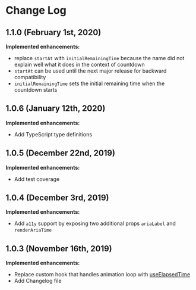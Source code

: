 # Change Log

## 1.1.0 (February 1st, 2020)

**Implemented enhancements:**
- replace `startAt` with `initialRemainingTime` because the name did not explain well what it does in the context of countdown
- `startAt` can be used until the next major release for backward compatibility
- `initialRemainingTime` sets the initial remaining time when the countdown starts

## 1.0.6 (January 12th, 2020)

**Implemented enhancements:**
- Add TypeScript type definitions

## 1.0.5 (December 22nd, 2019)

**Implemented enhancements:**
- Add test coverage

## 1.0.4 (December 3rd, 2019)

**Implemented enhancements:**
- Add `a11y` support by exposing two additional props `ariaLabel` and `renderAriaTime`

## 1.0.3 (November 16th, 2019)

**Implemented enhancements:**
- Replace custom hook that handles animation loop with [useElapsedTime ](https://github.com/vydimitrov/use-elapsed-time)
- Add Changelog file